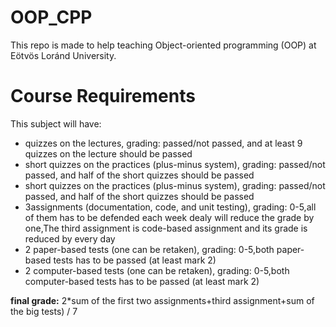 # OOP_CPP
This repo is made to help teaching Object-oriented programming (OOP) at Eötvös Loránd University.<br/>
<h1>Course Requirements </h1>
This subject will have:<br/>
<ul>
  <li>quizzes on the lectures, grading: passed/not passed, and at least 9 quizzes on the lecture should be passed</li>
  <li>short quizzes on the practices (plus-minus system), grading: passed/not passed, and half of the short quizzes should be passed</li>
    <li>short quizzes on the practices (plus-minus system), grading: passed/not passed, and half of the short quizzes should be passed</li>
  <li> 3assignments (documentation, code, and unit testing), grading: 0-5,all of them has to be defended each week dealy will reduce the grade by one,The third assignment is code-based assignment and its grade is reduced by every day  </li>
  <li> 2 paper-based tests (one can be retaken), grading: 0-5,both paper-based tests has to be passed (at least mark 2) </li>
  <li>2 computer-based tests (one can be retaken), grading: 0-5,both computer-based tests has to be passed (at least mark 2)</li>
  </ul>
  <b>final grade:</b> 2*sum of the first two assignments+third assignment+sum of the big tests) / 7
